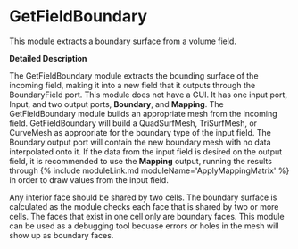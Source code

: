 # GetFieldBoundary

This module extracts a boundary surface from a volume field.

**Detailed Description**

The GetFieldBoundary module extracts the bounding surface of the incoming field, making it into a new field that it outputs through the BoundaryField port. This module does not have a GUI. It has one input port, Input, and two output ports, **Boundary**, and **Mapping**. The GetFieldBoundary module builds an appropriate mesh from the incoming field. GetFieldBoundary will build a QuadSurfMesh, TriSurfMesh, or CurveMesh as appropriate for the boundary type of the input field. The Boundary output port will contain the new boundary mesh with no data interpolated onto it. If the data from the input field is desired on the output field, it is recommended to use the **Mapping** output, running the results through {% include moduleLink.md moduleName='ApplyMappingMatrix' %} in order to draw values from the input field.

Any interior face should be shared by two cells. The boundary surface is calculated as the module checks each face that is shared by two or more cells. The faces that exist in one cell only are boundary faces. This module can be used as a debugging tool becuase errors or holes in the mesh will show up as boundary faces.
